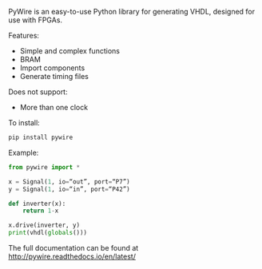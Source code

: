 PyWire is an easy-to-use Python library for generating VHDL, designed for use with FPGAs. 

Features:
- Simple and complex functions
- BRAM
- Import components
- Generate timing files

Does not support:
- More than one clock

To install:
```python
pip install pywire
```

Example:
```python
from pywire import *

x = Signal(1, io=“out”, port=“P7”)
y = Signal(1, io=“in”, port=“P42”)

def inverter(x):
	return 1-x

x.drive(inverter, y)
print(vhdl(globals()))
```

The full documentation can be found at http://pywire.readthedocs.io/en/latest/